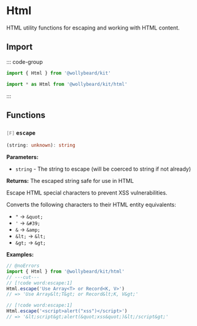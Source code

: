 # Html

HTML utility functions for escaping and working with HTML content.

## Import

::: code-group

```typescript [Namespace]
import { Html } from '@wollybeard/kit'
```

```typescript [Barrel]
import * as Html from '@wollybeard/kit/html'
```

:::

## Functions

### <span style="opacity: 0.6; font-weight: normal; font-size: 0.85em;">`[F]`</span> `escape`

```typescript
(string: unknown): string
```

<SourceLink href="https://github.com/jasonkuhrt/kit/blob/main/./src/utils/html/html.ts#L37" />

**Parameters:**

- `string` - The string to escape (will be coerced to string if not already)

**Returns:** The escaped string safe for use in HTML

Escape HTML special characters to prevent XSS vulnerabilities.

Converts the following characters to their HTML entity equivalents:

- `"` → `&quot;`
- `'` → `&#39;`
- `&` → `&amp;`
- `&lt;` → `&lt;`
- `&gt;` → `&gt;`

**Examples:**

```typescript twoslash
// @noErrors
import { Html } from '@wollybeard/kit/html'
// ---cut---
// [!code word:escape:1]
Html.escape('Use Array<T> or Record<K, V>')
// => 'Use Array&lt;T&gt; or Record&lt;K, V&gt;'

// [!code word:escape:1]
Html.escape('<script>alert("xss")</script>')
// => '&lt;script&gt;alert(&quot;xss&quot;)&lt;/script&gt;'
```
